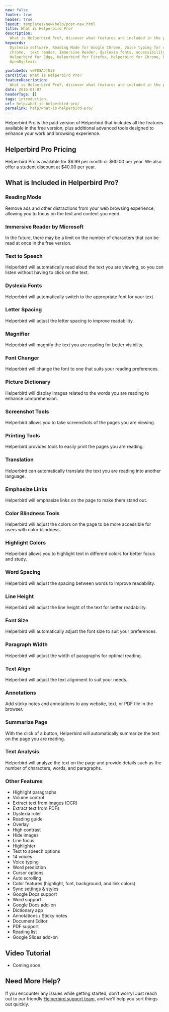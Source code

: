 ```yaml
---
new: false
footer: true
header: true
layout: templates/new/help/post-new.html
title: What is Helperbird Pro?
description:
  What is Helperbird Pro?, discover what features are included in the paid version of Helperbird.
keywords:
  Dyslexia software, Reading Mode for Google Chrome, Voice typing for chrome, Text to speech for
  chrome,  text reader, Immersive Reader, dyslexia fonts, accessibility software, dyslexia software,
  Helperbird for Edge, Helperbird for Firefox, Helperbird for Chrome, Opendyslexic for Chrome,
  OpenDyslexic

youtubeId: vwT8SAJfU3E
cardTitle: What is Helperbird Pro?
featureDescription:
  What is Helperbird Pro?, discover what features are included in the paid version of Helperbird.
date: 2016-01-07
headerTags: []
tags: introduction
url: help/what-is-helperbird-pro/
permalink: help/what-is-helperbird-pro/
---
```




Helperbird Pro is the paid version of Helperbird that includes all the features available in the free version, plus additional advanced tools designed to enhance your work and browsing experience.

## Helperbird Pro Pricing

Helperbird Pro is available for $6.99 per month or $60.00 per year. We also offer a student discount at $40.00 per year.

## What is Included in Helperbird Pro?

### Reading Mode
Remove ads and other distractions from your web browsing experience, allowing you to focus on the text and content you need.

### Immersive Reader by Microsoft
In the future, there may be a limit on the number of characters that can be read at once in the free version.

### Text to Speech
Helperbird will automatically read aloud the text you are viewing, so you can listen without having to click on the text.

### Dyslexia Fonts
Helperbird will automatically switch to the appropriate font for your text.

### Letter Spacing
Helperbird will adjust the letter spacing to improve readability.

### Magnifier
Helperbird will magnify the text you are reading for better visibility.

### Font Changer
Helperbird will change the font to one that suits your reading preferences.

### Picture Dictionary
Helperbird will display images related to the words you are reading to enhance comprehension.

### Screenshot Tools
Helperbird allows you to take screenshots of the pages you are viewing.

### Printing Tools
Helperbird provides tools to easily print the pages you are reading.

### Translation
Helperbird can automatically translate the text you are reading into another language.

### Emphasize Links
Helperbird will emphasize links on the page to make them stand out.

### Color Blindness Tools
Helperbird will adjust the colors on the page to be more accessible for users with color blindness.

### Highlight Colors
Helperbird allows you to highlight text in different colors for better focus and study.

### Word Spacing
Helperbird will adjust the spacing between words to improve readability.

### Line Height
Helperbird will adjust the line height of the text for better readability.

### Font Size
Helperbird will automatically adjust the font size to suit your preferences.

### Paragraph Width
Helperbird will adjust the width of paragraphs for optimal reading.

### Text Align
Helperbird will adjust the text alignment to suit your needs.

### Annotations
Add sticky notes and annotations to any website, text, or PDF file in the browser.

### Summarize Page
With the click of a button, Helperbird will automatically summarize the text on the page you are reading.

### Text Analysis
Helperbird will analyze the text on the page and provide details such as the number of characters, words, and paragraphs.

### Other Features

- Highlight paragraphs
- Volume control
- Extract text from images (OCR)
- Extract text from PDFs
- Dyslexia ruler
- Reading guide
- Overlay
- High contrast
- Hide images
- Line focus
- Highlighter
- Text to speech options
- 14 voices
- Voice typing
- Word prediction
- Cursor options
- Auto scrolling
- Color features (highlight, font, background, and link colors)
- Sync settings & styles
- Google Docs support
- Word support
- Google Docs add-on
- Dictionary app
- Annotations / Sticky notes
- Document Editor
- PDF support
- Reading list
- Google Slides add-on

## Video Tutorial

- Coming soon.

## Need More Help?

If you encounter any issues while getting started, don’t worry! Just reach out to our friendly [Helperbird support team](/support/), and we’ll help you sort things out quickly.